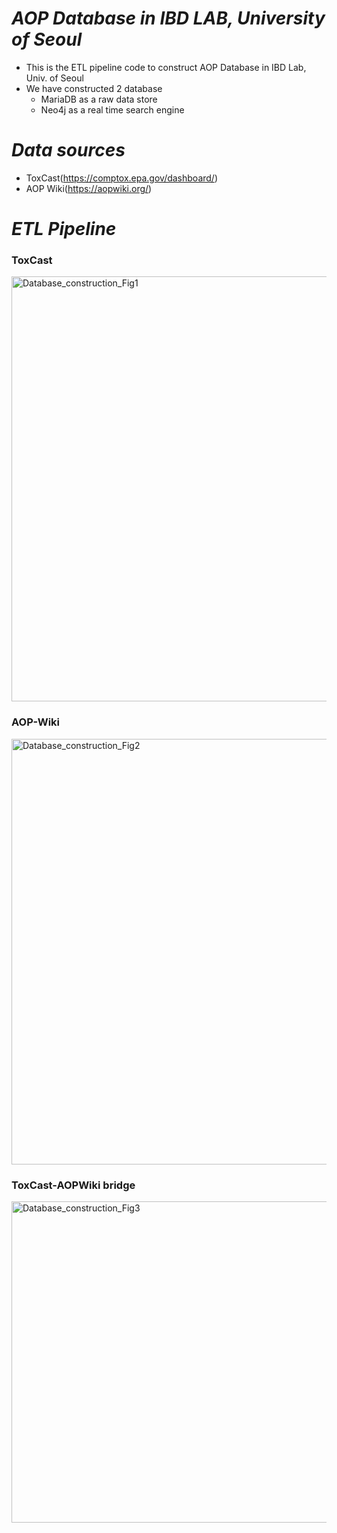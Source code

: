 # ***AOP Database in IBD LAB, University of Seoul***
- This is the ETL pipeline code to construct AOP Database in IBD Lab, Univ. of Seoul
- We have constructed 2 database
   - MariaDB as a raw data store
   - Neo4j as a real time search engine

# ***Data sources***
- ToxCast(https://comptox.epa.gov/dashboard/)
- AOP Wiki(https://aopwiki.org/)

# ***ETL Pipeline***
### ToxCast
<img width="1275" height="680" alt="Database_construction_Fig1" src="https://github.com/user-attachments/assets/bd989dcf-687a-498d-a332-ef27dea486e6" />

### AOP-Wiki
<img width="2539" height="681" alt="Database_construction_Fig2" src="https://github.com/user-attachments/assets/05bb6932-72c4-4fd0-9ba6-6357668b69ac" />

### ToxCast-AOPWiki bridge
<img width="1026" height="514" alt="Database_construction_Fig3" src="https://github.com/user-attachments/assets/801bf228-df0d-4024-8fc1-c2e7cec01aca" />
